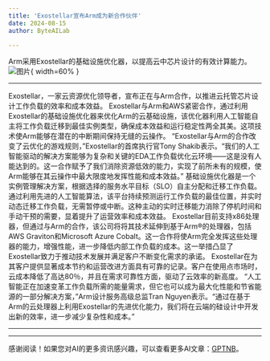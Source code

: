 ```yaml
---
title: 'Exostellar宣布Arm成为新合作伙伴'
date: 2024-08-15
author: ByteAILab

---
```


Arm采用Exostellar的基础设施优化器，以提高云中芯片设计的有效计算能力。![图片](https://ai-techpark.com/wp-content/uploads/2024/08/Exostellar-an-960x540.jpg){ width=60% }

---

Exostellar，一家云资源优化领导者，宣布正在与Arm合作，以推进云托管芯片设计工作负载的效率和成本效益。
Exostellar与Arm和AWS紧密合作，通过利用Exostellar的基础设施优化器来优化Arm的云基础设施，该优化器利用人工智能自主将工作负载迁移到最佳实例类型，确保成本效益和运行稳定性两全其美。这项技术使Arm能够在潜在的中断期间保持无缝的云操作。
“Exostellar与Arm的合作改变了云优化的游戏规则，”Exostellar的首席执行官Tony Shakib表示。“我们的人工智能驱动的解决方案能够为复杂和关键的EDA工作负载优化云环境——这是没有人能达到的。这一合作赋予了我们消除资源低效的能力，实现了前所未有的规模，使Arm能够在其云操作中最大限度地发挥性能和成本效益。”
基础设施优化器是一个实例管理解决方案，根据选择的服务水平目标（SLO）自主分配和迁移工作负载。通过利用先进的人工智能算法，该平台持续预测运行工作负载的最佳位置，并实时动态迁移工作负载，无需暂停或中断。这种主动的实时迁移能力消除了停机时间和手动干预的需要，显着提升了运营效率和成本效益。
Exostellar目前支持x86处理器，但通过与Arm的合作，该公司将将其技术延伸到基于Arm®的处理器，包括AWS Graviton和Microsoft Azure Cobalt。这一合作将使Arm完全发挥这些处理器的能力，增强性能，进一步降低内部工作负载的成本。这一举措凸显了Exostellar致力于推动技术发展并满足客户不断变化需求的承诺。
Exostellar在为其客户提供显著成本节约和运营改进方面具有可靠的记录。客户在使用点市场时，云成本降低了高达80％，并且在需求可靠性方面，驱动了云效率的新高度。
“人工智能正在加速变革工作负载所需的能量需求，但它也可以成为最大化性能和节省能源的一部分解决方案，”Arm设计服务高级总监Tran Nguyen表示。“通过在基于Arm的云处理器上利用Exostellar的先进优化能力，我们将在云端的硅设计中开发出新的效率，进一步减少复杂性和成本。”

---
---
感谢阅读！如果您对AI的更多资讯感兴趣，可以查看更多AI文章：[GPTNB](https://gptnb.com)。